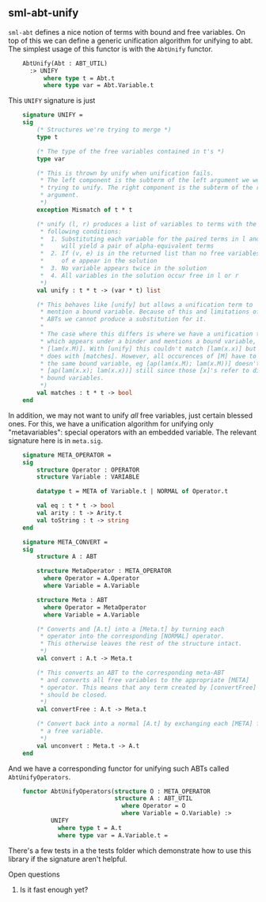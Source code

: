 ## sml-abt-unify

`sml-abt` defines a nice notion of terms with bound and free
variables. On top of this we can define a generic unification
algorithm for unifying to abt. The simplest usage of this functor is
with the `AbtUnify` functor.

``` sml
    AbtUnify(Abt : ABT_UTIL)
      :> UNIFY
          where type t = Abt.t
          where type var = Abt.Variable.t
```

This `UNIFY` signature is just

``` sml
    signature UNIFY =
    sig
        (* Structures we're trying to merge *)
        type t

        (* The type of the free variables contained in t's *)
        type var

        (* This is thrown by unify when unification fails.
         * The left component is the subterm of the left argument we were
         * trying to unify. The right component is the subterm of the right
         * argument.
         *)
        exception Mismatch of t * t

        (* unify (l, r) produces a list of variables to terms with the
         * following conditions:
         *  1. Substituting each variable for the paired terms in l and r
         *     will yield a pair of alpha-equivalent terms
         *  2. If (v, e) is in the returned list than no free variables
         *     of e appear in the solution
         *  3. No variable appears twice in the solution
         *  4. All variables in the solution occur free in l or r
         *)
        val unify : t * t -> (var * t) list

        (* This behaves like [unify] but allows a unification term to
         * mention a bound variable. Because of this and limitations of
         * ABTs we cannot produce a substitution for it.
         *
         * The case where this differs is where we have a unification term
         * which appears under a binder and mentions a bound variable, eg
         * [lam(x.M)]. With [unify] this couldn't match [lam(x.x)] but it
         * does with [matches]. However, all occurences of [M] have to mention
         * the same bound variable, eg [ap(lam(x.M); lam(x.M))] doesn't match
         * [ap(lam(x.x); lam(x.x))] still since those [x]'s refer to different
         * bound variables.
         *)
        val matches : t * t -> bool
    end
```

In addition, we may not want to unify *all* free variables, just
certain blessed ones. For this, we have a unification algorithm for
unifying only "metavariables": special operators with an embedded
variable. The relevant signature here is in `meta.sig`.

``` sml
    signature META_OPERATOR =
    sig
        structure Operator : OPERATOR
        structure Variable : VARIABLE

        datatype t = META of Variable.t | NORMAL of Operator.t

        val eq : t * t -> bool
        val arity : t -> Arity.t
        val toString : t -> string
    end

    signature META_CONVERT =
    sig
        structure A : ABT

        structure MetaOperator : META_OPERATOR
          where Operator = A.Operator
          where Variable = A.Variable

        structure Meta : ABT
          where Operator = MetaOperator
          where Variable = A.Variable

        (* Converts and [A.t] into a [Meta.t] by turning each
         * operator into the corresponding [NORMAL] operator.
         * This otherwise leaves the rest of the structure intact.
         *)
        val convert : A.t -> Meta.t

        (* This converts an ABT to the corresponding meta-ABT
         * and converts all free variables to the appropriate [META]
         * operator. This means that any term created by [convertFree]
         * should be closed.
         *)
        val convertFree : A.t -> Meta.t

        (* Convert back into a normal [A.t] by exchanging each [META] for
         * a free variable.
         *)
        val unconvert : Meta.t -> A.t
    end
```

And we have a corresponding functor for unifying such ABTs called
`AbtUnifyOperators`.

``` sml
    functor AbtUnifyOperators(structure O : META_OPERATOR
                              structure A : ABT_UTIL
                                where Operator = O
                                where Variable = O.Variable) :>
            UNIFY
              where type t = A.t
              where type var = A.Variable.t =
```


There's a few tests in a the tests folder which demonstrate how to use
this library if the signature aren't helpful.

Open questions

 1. Is it fast enough yet?
